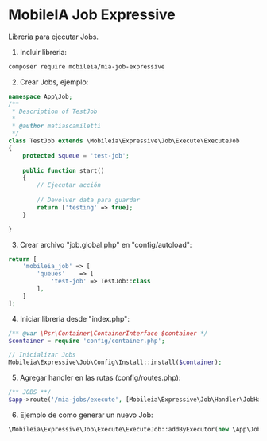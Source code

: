# MobileIA Job Expressive
Libreria para ejecutar Jobs.

1. Incluir libreria:
```bash
composer require mobileia/mia-job-expressive
```
2. Crear Jobs, ejemplo:
```php
namespace App\Job;
/**
 * Description of TestJob
 *
 * @author matiascamiletti
 */
class TestJob extends \Mobileia\Expressive\Job\Execute\ExecuteJob
{
    protected $queue = 'test-job';
    
    public function start()
    {
        // Ejecutar acción
        
        // Devolver data para guardar
        return ['testing' => true];
    }

}
```
3. Crear archivo "job.global.php" en "config/autoload":
```php
return [
    'mobileia_job' => [
        'queues'    => [
            'test-job' => TestJob::class
        ],
    ]
];
```
4. Iniciar libreria desde "index.php":
```php
/** @var \Psr\Container\ContainerInterface $container */
$container = require 'config/container.php';

// Inicializar Jobs
Mobileia\Expressive\Job\Config\Install::install($container);
```
5. Agregar handler en las rutas (config/routes.php):
```php
/** JOBS **/
$app->route('/mia-jobs/execute', [Mobileia\Expressive\Job\Handler\JobHandler::class], ['GET', 'POST'], 'mia_jobs.execute');
```
6. Ejemplo de como generar un nuevo Job:
```php
\Mobileia\Expressive\Job\Execute\ExecuteJob::addByExecutor(new \App\Job\TestJob(), array('item' => '2'));
```